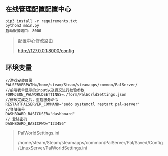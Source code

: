## 在线管理配置配置中心

~~~
pip3 install -r requirements.txt 
python3 main.py 
启动服务端口: 8000
~~~

> 配置中心修改路由
>
> http://127.0.0.1:8000/config

## 环境变量

~~~
//游戏安装目录
PALSERVERPATH=/home/steam/Steam/steamapps/common/PalServer/
//前端表单显示的input以及提交进行校验参数
FORMJSON_PALWORLDSETTINGS=./form/PalWorldSettings.json
//修改完成之后，重启服务命令
RESTARTPALSERVER_COMMAND="sudo systemctl restart pal-server"
//登陆账号
DASHBOARD_BASICUSER="dashboard"
// 登陆密码
DASHBOARD_BASICPWD="123456"
~~~

> PalWorldSettings.ini
>
> /home/steam/Steam/steamapps/common/PalServer/Pal/Saved/Config/LinuxServer/PalWorldSettings.ini